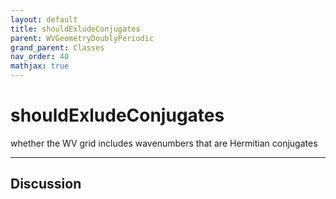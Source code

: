 ```yaml
---
layout: default
title: shouldExludeConjugates
parent: WVGeometryDoublyPeriodic
grand_parent: Classes
nav_order: 40
mathjax: true
---
```


#  shouldExludeConjugates

whether the WV grid includes wavenumbers that are Hermitian conjugates


---

## Discussion

  
